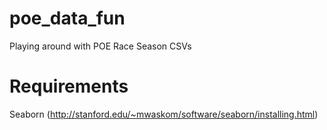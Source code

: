 # poe_data_fun
Playing around with POE Race Season CSVs

# Requirements

Seaborn (http://stanford.edu/~mwaskom/software/seaborn/installing.html)

